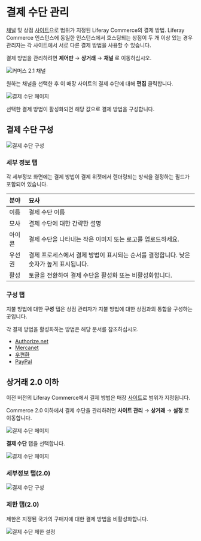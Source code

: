 # 결제 수단 관리

[채널](../../store-management/channels/introduction-to-channels.md) 및 상점 [사이트](../../starting-a-store/sites-and-site-types.md)으로 범위가 지정된 Liferay Commerce의 결제 방법. Liferay Commerce 인스턴스에 동일한 인스턴스에서 호스팅되는 상점이 두 개 이상 있는 경우 관리자는 각 사이트에서 서로 다른 결제 방법을 사용할 수 있습니다.

결제 방법을 관리하려면 **제어판** &rarr; **상거래** &rarr; **채널** 로 이동하십시오.

![커머스 2.1 채널](./managing-payment-methods/images/06.png)

원하는 채널을 선택한 후 이 매장 사이트의 결제 수단에 대해 **편집** 클릭합니다.

![결제 수단 페이지](./managing-payment-methods/images/04.png)

선택한 결제 방법이 활성화되면 해당 값으로 결제 방법을 구성합니다.

## 결제 수단 구성

![결제 수단 구성](./managing-payment-methods/images/05.png)

### 세부 정보 탭

각 세부정보 화면에는 결제 방법이 결제 위젯에서 렌더링되는 방식을 결정하는 필드가 포함되어 있습니다.

| 분야  | 묘사                                                |
|:--- |:------------------------------------------------- |
| 이름  | 결제 수단 이름                                          |
| 묘사  | 결제 수단에 대한 간략한 설명                                  |
| 아이콘 | 결제 수단을 나타내는 작은 이미지 또는 로고를 업로드하세요.                 |
| 우선권 | 결제 프로세스에서 결제 방법이 표시되는 순서를 결정합니다. 낮은 숫자가 높게 표시됩니다. |
| 활성  | 토글을 전환하여 결제 수단을 활성화 또는 비활성화합니다.                   |

### 구성 탭

지불 방법에 대한 **구성** 탭은 상점 관리자가 지불 방법에 대한 상점과의 통합을 구성하는 곳입니다.

각 결제 방법을 활성화하는 방법은 해당 문서를 참조하십시오.

* [Authorize.net](./authorize-net.md)
* [Mercanet](./mercanet.md)
* [우편환](./money-orders.md)
* [PayPal](./paypal.md)

## 상거래 2.0 이하

이전 버전의 Liferay Commerce에서 결제 방법은 매장 [사이트](../../starting-a-store/sites-and-site-types.md)로 범위가 지정됩니다.

Commerce 2.0 이하에서 결제 수단을 관리하려면 **사이트 관리** → **상거래** → **설정** 로 이동합니다.

![결제 수단 페이지](./managing-payment-methods/images/07.png)

**결제 수단** 탭을 선택합니다.

![결제 수단 페이지](./managing-payment-methods/images/01.png)

### 세부정보 탭(2.0)

![결제 수단 구성](./managing-payment-methods/images/02.png)

### 제한 탭(2.0)

제한은 지정된 국가의 구매자에 대한 결제 방법을 비활성화합니다.

![결제 수단 제한 설정](./managing-payment-methods/images/03.png)
